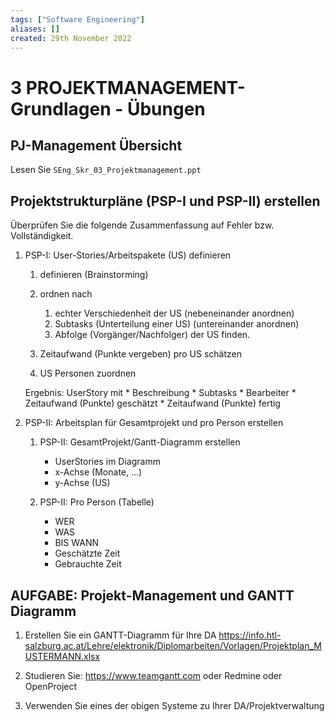 ```yaml
---
tags: ["Software Engineering"]
aliases: []
created: 29th November 2022
---
```


# 3 PROJEKTMANAGEMENT-Grundlagen - Übungen

## PJ-Management Übersicht

Lesen Sie 
`SEng_Skr_03_Projektmanagement.ppt`


## Projektstrukturpläne (PSP-I und PSP-II) erstellen

Überprüfen Sie die folgende Zusammenfassung auf Fehler bzw. Vollständigkeit.


1. PSP-I: User-Stories/Arbeitspakete (US) definieren

	1. definieren (Brainstorming)
	2. ordnen nach 
		1. echter Verschiedenheit der US (nebeneinander anordnen)
		2. Subtasks (Unterteilung einer US) (untereinander anordnen)
		3. Abfolge (Vorgänger/Nachfolger) der US finden.
	
	3. Zeitaufwand (Punkte vergeben) pro US schätzen
	
	4. US Personen zuordnen
	
	Ergebnis: UserStory mit
			* Beschreibung
			* Subtasks
			* Bearbeiter
			* Zeitaufwand (Punkte) geschätzt
			* Zeitaufwand (Punkte) fertig


2. PSP-II: Arbeitsplan für Gesamtprojekt und pro Person erstellen

	1. PSP-II: GesamtProjekt/Gantt-Diagramm erstellen
		* UserStories im Diagramm 
		* x-Achse (Monate, ...)
		* y-Achse (US)
		
	2. PSP-II: Pro Person  (Tabelle)
		* WER
		* WAS
		* BIS WANN
		* Geschätzte Zeit
		* Gebrauchte Zeit


## AUFGABE: Projekt-Management und GANTT Diagramm

1. Erstellen Sie ein GANTT-Diagramm für Ihre DA
	https://info.htl-salzburg.ac.at/Lehre/elektronik/Diplomarbeiten/Vorlagen/Projektplan_MUSTERMANN.xlsx

2. Studieren Sie: https://www.teamgantt.com oder Redmine oder OpenProject

3. Verwenden Sie eines der obigen Systeme zu Ihrer DA/Projektverwaltung
